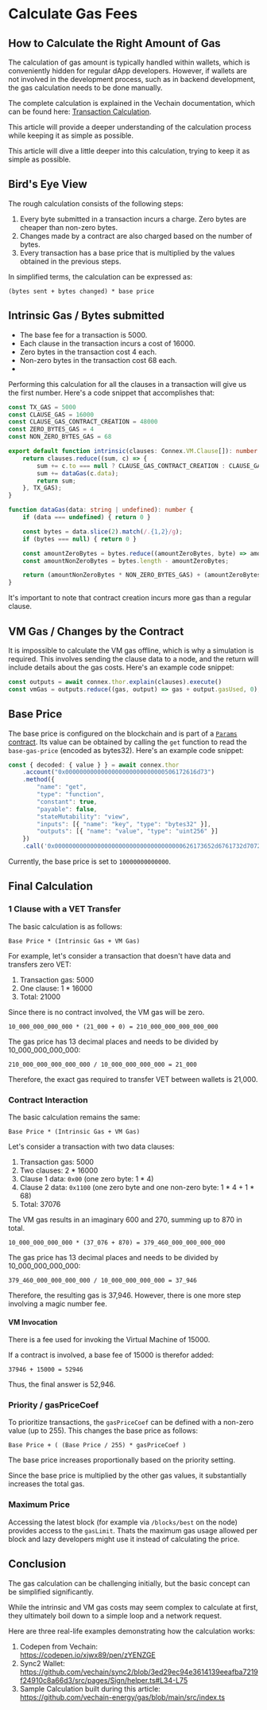 # Calculate Gas Fees

## How to Calculate the Right Amount of Gas

The calculation of gas amount is typically handled within wallets, which is conveniently hidden for regular dApp developers. However, if wallets are not involved in the development process, such as in backend development, the gas calculation needs to be done manually.

The complete calculation is explained in the Vechain documentation, which can be found here: [Transaction Calculation](https://docs.vechain.org/thor/learn/transaction-calculation.html).

This article will provide a deeper understanding of the calculation process while keeping it as simple as possible.

This article will dive a little deeper into this calculation, trying to keep it as simple as possible.

## Bird's Eye View

The rough calculation consists of the following steps:

1. Every byte submitted in a transaction incurs a charge. Zero bytes are cheaper than non-zero bytes.
2. Changes made by a contract are also charged based on the number of bytes.
3. Every transaction has a base price that is multiplied by the values obtained in the previous steps.

In simplified terms, the calculation can be expressed as:

```
(bytes sent + bytes changed) * base price
```

## Intrinsic Gas / Bytes submitted

* The base fee for a transaction is 5000.
* Each clause in the transaction incurs a cost of 16000.
* Zero bytes in the transaction cost 4 each.
* Non-zero bytes in the transaction cost 68 each.
*

Performing this calculation for all the clauses in a transaction will give us the first number. Here's a code snippet that accomplishes that:

```ts
const TX_GAS = 5000
const CLAUSE_GAS = 16000
const CLAUSE_GAS_CONTRACT_CREATION = 48000
const ZERO_BYTES_GAS = 4
const NON_ZERO_BYTES_GAS = 68

export default function intrinsic(clauses: Connex.VM.Clause[]): number {
    return clauses.reduce((sum, c) => {
        sum += c.to === null ? CLAUSE_GAS_CONTRACT_CREATION : CLAUSE_GAS
        sum += dataGas(c.data);
        return sum;
    }, TX_GAS);
}

function dataGas(data: string | undefined): number {
    if (data === undefined) { return 0 }

    const bytes = data.slice(2).match(/.{1,2}/g);
    if (bytes === null) { return 0 }

    const amountZeroBytes = bytes.reduce((amountZeroBytes, byte) => amountZeroBytes + (byte === '00' ? 1 : 0), 0);
    const amountNonZeroBytes = bytes.length - amountZeroBytes;

    return (amountNonZeroBytes * NON_ZERO_BYTES_GAS) + (amountZeroBytes * ZERO_BYTES_GAS);
}
```

It's important to note that contract creation incurs more gas than a regular clause.

## VM Gas / Changes by the Contract

It is impossible to calculate the VM gas offline, which is why a simulation is required. This involves sending the clause data to a node, and the return will include details about the gas costs. Here's an example code snippet:

```ts
const outputs = await connex.thor.explain(clauses).execute()
const vmGas = outputs.reduce((gas, output) => gas + output.gasUsed, 0);
```

## Base Price

The base price is configured on the blockchain and is part of a [`Params` contract](https://github.com/vechain/thor/blob/master/builtin/gen/params.sol). Its value can be obtained by calling the `get` function to read the `base-gas-price` (encoded as bytes32). Here's an example code snippet:

```ts
const { decoded: { value } } = await connex.thor
    .account("0x0000000000000000000000000000506172616d73")
    .method({
        "name": "get",
        "type": "function",
        "constant": true,
        "payable": false,
        "stateMutability": "view",
        "inputs": [{ "name": "key", "type": "bytes32" }],
        "outputs": [{ "name": "value", "type": "uint256" }]
    })
    .call('0x000000000000000000000000000000000000626173652d6761732d7072696365')
```

Currently, the base price is set to `10000000000000`.

## Final Calculation

### 1 Clause with a VET Transfer

The basic calculation is as follows:

```
Base Price * (Intrinsic Gas + VM Gas)
```

For example, let's consider a transaction that doesn't have data and transfers zero VET:

1. Transaction gas: 5000
2. One clause: 1 \* 16000
3. Total: 21000

Since there is no contract involved, the VM gas will be zero.

```
10_000_000_000_000 * (21_000 + 0) = 210_000_000_000_000_000
```

The gas price has 13 decimal places and needs to be divided by 10\_000\_000\_000\_000:

```
210_000_000_000_000_000 / 10_000_000_000_000 = 21_000
```

Therefore, the exact gas required to transfer VET between wallets is 21,000.

### Contract Interaction

The basic calculation remains the same:

```
Base Price * (Intrinsic Gas + VM Gas)
```

Let's consider a transaction with two data clauses:

1. Transaction gas: 5000
2. Two clauses: 2 \* 16000
3. Clause 1 data: `0x00` (one zero byte: 1 \* 4)
4. Clause 2 data: `0x1100` (one zero byte and one non-zero byte: 1 \* 4 + 1 \* 68)
5. Total: 37076

The VM gas results in an imaginary 600 and 270, summing up to 870 in total.

```
10_000_000_000_000 * (37_076 + 870) = 379_460_000_000_000_000
```

The gas price has 13 decimal places and needs to be divided by 10\_000\_000\_000\_000:

```
379_460_000_000_000_000 / 10_000_000_000_000 = 37_946
```

Therefore, the resulting gas is 37,946. However, there is one more step involving a magic number fee.

#### VM Invocation

There is a fee used for invoking the Virtual Machine of 15000.

If a contract is involved, a base fee of 15000 is therefor added:

```
37946 + 15000 = 52946
```

Thus, the final answer is 52,946.

### Priority / gasPriceCoef

To prioritize transactions, the `gasPriceCoef` can be defined with a non-zero value (up to 255). This changes the base price as follows:

```
Base Price + ( (Base Price / 255) * gasPriceCoef )
```

The base price increases proportionally based on the priority setting.

Since the base price is multiplied by the other gas values, it substantially increases the total gas.

### Maximum Price

Accessing the latest block (for example via `/blocks/best` on the node) provides access to the `gasLimit`. Thats the maximum gas usage allowed per block and lazy developers might use it instead of calculating the price.

## Conclusion

The gas calculation can be challenging initially, but the basic concept can be simplified significantly.

While the intrinsic and VM gas costs may seem complex to calculate at first, they ultimately boil down to a simple loop and a network request.

Here are three real-life examples demonstrating how the calculation works:

1. Codepen from Vechain:\
   https://codepen.io/xjwx89/pen/zYENZGE
2. Sync2 Wallet:\
   https://github.com/vechain/sync2/blob/3ed29ec94e3614139eeafba7219f24910c8a66d3/src/pages/Sign/helper.ts#L34-L75
3. Sample Calculation built during this article:\
   https://github.com/vechain-energy/gas/blob/main/src/index.ts

